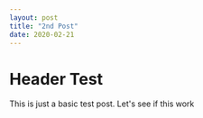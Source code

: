 ```yaml
---
layout: post
title: "2nd Post"
date: 2020-02-21
---
```


# Header Test
This is just a basic test post. Let's see if this work 

